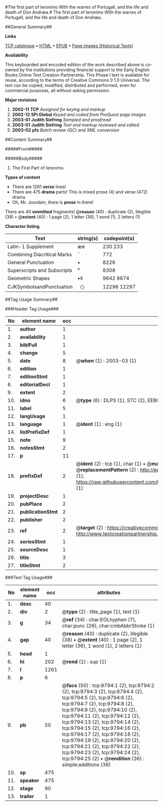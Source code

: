 #The first part of Ieronimo With the warres of Portugall, and the life and death of Don Andræa.#
The first part of Ieronimo With the warres of Portugall, and the life and death of Don Andræa.

##General Summary##

**Links**

[TCP catalogue](http://www.ota.ox.ac.uk/tcp/)  • 
[HTML](http://tei.it.ox.ac.uk/tcp/Texts-HTML/free/A04/A04941.html)  • 
[EPUB](http://tei.it.ox.ac.uk/tcp/Texts-EPUB/free/A04/A04941.epub) • 
[Page images (Historical Texts)](https://data.historicaltexts.jisc.ac.uk/view?pubId=eebo-99844935e&pageId=eebo-99844935e-9794-1)

**Availability**

This keyboarded and encoded edition of the
	       work described above is co-owned by the institutions
	       providing financial support to the Early English Books
	       Online Text Creation Partnership. This Phase I text is
	       available for reuse, according to the terms of Creative
	       Commons 0 1.0 Universal. The text can be copied,
	       modified, distributed and performed, even for
	       commercial purposes, all without asking permission.

**Major revisions**

1. __2002-11__ __TCP__ *Assigned for keying and markup*
1. __2002-12__ __SPi Global__ *Keyed and coded from ProQuest page images*
1. __2003-01__ __Judith Siefring__ *Sampled and proofread*
1. __2003-01__ __Judith Siefring__ *Text and markup reviewed and edited*
1. __2003-02__ __pfs__ *Batch review (QC) and XML conversion*

##Content Summary##

#####Front#####

#####Body#####

1. The First Part of Ieronimo.

**Types of content**

  * There are 1261 **verse** lines!
  * There are 475 **drama** parts! This is mixed prose (4) and verse (472) drama.
  * Oh, Mr. Jourdain, there is **prose** in there!

There are 40 **ommitted** fragments! 
 @__reason__ (40) : duplicate (2), illegible (38)  •  @__extent__ (40) : 1 page (2), 1 letter (36), 1 word (1), 2 letters (1)

**Character listing**


|Text|string(s)|codepoint(s)|
|---|---|---|
|Latin-1 Supplement|æé|230 233|
|Combining             Diacritical Marks|̄|772|
|General Punctuation|•|8226|
|Superscripts             and Subscripts|⁴|8308|
|Geometric Shapes|▪◊|9642 9674|
|CJKSymbolsandPunctuation|〈〉|12296 12297|

##Tag Usage Summary##

###Header Tag Usage###

|No|element name|occ|attributes|
|---|---|---|---|
|1.|__author__|1||
|2.|__availability__|1||
|3.|__biblFull__|1||
|4.|__change__|5||
|5.|__date__|8| @__when__ (1) : 2003-03 (1)|
|6.|__edition__|1||
|7.|__editionStmt__|1||
|8.|__editorialDecl__|1||
|9.|__extent__|2||
|10.|__idno__|6| @__type__ (6) : DLPS (1), STC (2), EEBO-CITATION (1), PROQUEST (1), VID (1)|
|11.|__label__|5||
|12.|__langUsage__|1||
|13.|__language__|1| @__ident__ (1) : eng (1)|
|14.|__listPrefixDef__|1||
|15.|__note__|9||
|16.|__notesStmt__|2||
|17.|__p__|11||
|18.|__prefixDef__|2| @__ident__ (2) : tcp (1), char (1)  •  @__matchPattern__ (2) : ([0-9\-]+):([0-9IVX]+) (1), (.+) (1)  •  @__replacementPattern__ (2) : http://eebo.chadwyck.com/downloadtiff?vid=$1&page=$2 (1), https://raw.githubusercontent.com/textcreationpartnership/Texts/master/tcpchars.xml#$1 (1)|
|19.|__projectDesc__|1||
|20.|__pubPlace__|2||
|21.|__publicationStmt__|2||
|22.|__publisher__|2||
|23.|__ref__|2| @__target__ (2) : https://creativecommons.org/publicdomain/zero/1.0/ (1), http://www.textcreationpartnership.org/docs/. (1)|
|24.|__seriesStmt__|1||
|25.|__sourceDesc__|1||
|26.|__title__|3||
|27.|__titleStmt__|2||


###Text Tag Usage###

|No|element name|occ|attributes|
|---|---|---|---|
|1.|__desc__|40||
|2.|__div__|2| @__type__ (2) : title_page (1), text (1)|
|3.|__g__|34| @__ref__ (34) : char:EOLhyphen (7), char:punc (26), char:cmbAbbrStroke (1)|
|4.|__gap__|40| @__reason__ (40) : duplicate (2), illegible (38)  •  @__extent__ (40) : 1 page (2), 1 letter (36), 1 word (1), 2 letters (1)|
|5.|__head__|1||
|6.|__hi__|202| @__rend__ (1) : sup (1)|
|7.|__l__|1261||
|8.|__p__|6||
|9.|__pb__|50| @__facs__ (50) : tcp:9794:1 (2), tcp:9794:2 (2), tcp:9794:3 (2), tcp:9794:4 (2), tcp:9794:5 (2), tcp:9794:6 (2), tcp:9794:7 (2), tcp:9794:8 (2), tcp:9794:9 (2), tcp:9794:10 (2), tcp:9794:11 (2), tcp:9794:12 (2), tcp:9794:13 (2), tcp:9794:14 (2), tcp:9794:15 (2), tcp:9794:16 (2), tcp:9794:17 (2), tcp:9794:18 (2), tcp:9794:19 (2), tcp:9794:20 (2), tcp:9794:21 (2), tcp:9794:22 (2), tcp:9794:23 (2), tcp:9794:24 (2), tcp:9794:25 (2)  •  @__rendition__ (36) : simple:additions (36)|
|10.|__sp__|475||
|11.|__speaker__|475||
|12.|__stage__|90||
|13.|__trailer__|1||
